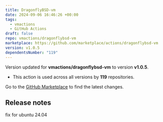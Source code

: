 ```yaml
---
title: DragonflyBSD-vm
date: 2024-09-06 16:46:26 +00:00
tags:
  - vmactions
  - GitHub Actions
draft: false
repo: vmactions/dragonflybsd-vm
marketplace: https://github.com/marketplace/actions/dragonflybsd-vm
version: v1.0.5
dependentsNumber: "119"
---
```



Version updated for **vmactions/dragonflybsd-vm** to version **v1.0.5**.
- This action is used across all versions by **119** repositories.

Go to the [GitHub Marketplace](https://github.com/marketplace/actions/dragonflybsd-vm) to find the latest changes.

## Release notes

fix for ubuntu 24.04
